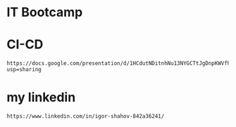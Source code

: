 # IT Bootcamp

# CI-CD 
```
https://docs.google.com/presentation/d/1HCdutNDitnhNu13NYGCTtJgDnpKWVfhncmDWfJ1xZos/edit?usp=sharing
```

# my linkedin
```
https://www.linkedin.com/in/igor-shahov-842a36241/
```